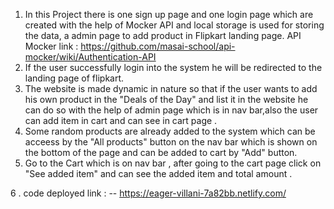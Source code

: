1. In this Project there is one sign up page and one login page which are created with the help of Mocker API and local storage is used for storing the data, a admin page to add product in Flipkart landing page.
API Mocker link : https://github.com/masai-school/api-mocker/wiki/Authentication-API
2. If the user successfully login into the system he will be redirected to the landing page of flipkart.
3. The website is made dynamic in nature so that if the user wants to add his own product  in the "Deals of the Day" and list it in the website he can do so with the help of admin page which is in nav bar,also the user can add item in cart and can see in cart page .
4. Some random products are already added to the system which can be acceess by the "All products" button on the nav bar which is shown on the bottom of the page and can be added to cart by "Add" button.
5. Go to the Cart which is on nav bar , after going to the cart page click on "See added item" and can see the added item and total amount .

6 . code deployed link : -- https://eager-villani-7a82bb.netlify.com/
